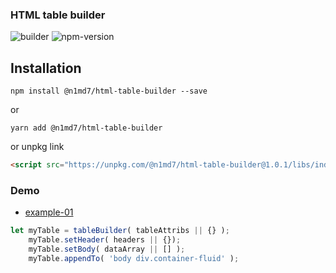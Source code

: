 ### HTML table builder

![builder](https://img.shields.io/badge/HTML--table-bulder-brightgreen)
![npm-version](https://img.shields.io/npm/v/@n1md7/html-table-builder
)

## Installation
```shell script
npm install @n1md7/html-table-builder --save
```
or

```shell script
yarn add @n1md7/html-table-builder
```

or unpkg link 
```html
<script src="https://unpkg.com/@n1md7/html-table-builder@1.0.1/libs/index.js"></script>
```

### Demo
- [example-01](https://bichiko.github.io/HTML-table-builder/examples/example.html)

```javascript
let myTable = tableBuilder( tableAttribs || {} );
    myTable.setHeader( headers || {});
    myTable.setBody( dataArray || [] );
    myTable.appendTo( 'body div.container-fluid' );
```
